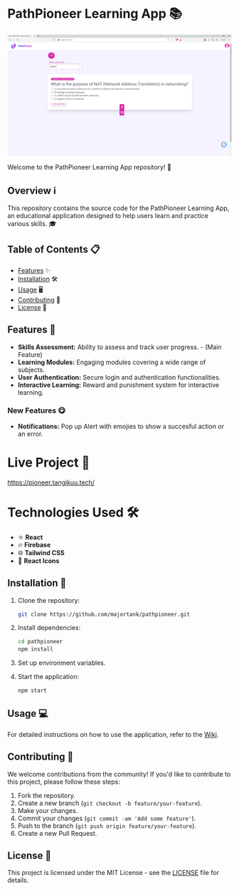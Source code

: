 # PathPioneer Learning App 📚

![PathPioneer - GenZ IT interns](./pathpioneer-main-feature.png)

Welcome to the PathPioneer Learning App repository! 🚀

## Overview ℹ️

This repository contains the source code for the PathPioneer Learning App, an educational application designed to help users learn and practice various skills. 🎓

## Table of Contents 📋

- [Features](#features) ✨
- [Installation](#installation) 🛠️
- [Usage](#usage) 🖥️
- [Contributing](#contributing) 🤝
- [License](#license) 📜

## Features 🌟

- **Skills Assessment:** Ability to assess and track user progress. - (Main Feature)
- **Learning Modules:** Engaging modules covering a wide range of subjects.
- **User Authentication:** Secure login and authentication functionalities.
- **Interactive Learning:** Reward and punishment system for interactive learning.
### New Features 😋

- **Notifications:** Pop up Alert with emojies to show a succesful action or an error.

# Live Project 🚀
https://pioneer.tangikuu.tech/

# Technologies Used 🛠️

- ⚛️ **React**
- 🔥 **Firebase**
- 🌐 **Tailwind CSS**
- 🔶 **React Icons**

## Installation 🔧

1. Clone the repository:

   ```bash
   git clone https://github.com/majortank/pathpioneer.git
   ```

2. Install dependencies:

   ```bash
   cd pathpioneer
   npm install
   ```

3. Set up environment variables.

4. Start the application:

   ```bash
   npm start
   ```

## Usage 💻

For detailed instructions on how to use the application, refer to the [Wiki](https://github.com/majortank/pathpioneer/wiki).

## Contributing 🤝

We welcome contributions from the community! If you'd like to contribute to this project, please follow these steps:

1. Fork the repository.
2. Create a new branch (`git checkout -b feature/your-feature`).
3. Make your changes.
4. Commit your changes (`git commit -am 'Add some feature'`).
5. Push to the branch (`git push origin feature/your-feature`).
6. Create a new Pull Request.

## License 📜

This project is licensed under the MIT License - see the [LICENSE](LICENSE.md) file for details.
